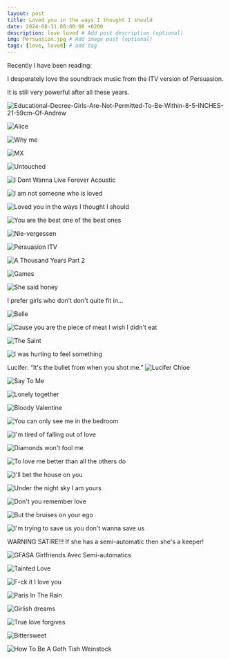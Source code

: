 ```yaml
---
layout: post
title: Loved you in the ways I thought I should
date: 2024-08-31 00:00:00 +0200
description: love loved # Add post description (optional)
img: Persuasion.jpg # Add image post (optional)
tags: [love, loved] # add tag
---
```


Recently I have been reading:

I desperately love the soundtrack music from the ITV version of Persuasion.

It is still very powerful after all these years.

![Educational-Decree-Girls-Are-Not-Permitted-To-Be-Within-8-5-INCHES-21-59cm-Of-Andrew]({{site.baseurl}}/assets/img/Educational-Decree-Girls-Are-Not-Permitted-To-Be-Within-8-5-INCHES-21-59cm-Of-Andrew-Google-Photos.png)

![Alice]({{site.baseurl}}/assets/img/alice.jpg)

![Why me]({{site.baseurl}}/assets/img/Why-me-Because-you-saw-me-when-I-was-invisible-The-Princess-Diaries.png)

![MX]({{site.baseurl}}/assets/img/You-re-so-sweet-Your-smile-your-p-and-your-bones-You-re-on-fire-You-move-me-like-music-with-your-style.png)

![Untouched]({{site.baseurl}}/assets/img/Untouched.png)

![I Dont Wanna Live Forever Acoustic]({{site.baseurl}}/assets/img/I-Don-t-Wanna-Live-Forever-Acoustic.png)

![I am not someone who is loved]({{site.baseurl}}/assets/img/I-am-not-someone-who-is-loved.jpg)

![Loved you in the ways I thought I should]({{site.baseurl}}/assets/img/Loved-you-in-the-only-way-I-knew-Loved-you-in-the-ways-I-thought-I-could.png)

![You are the best one of the best ones]({{site.baseurl}}/assets/img/You-are-the-best-one-of-the-best-ones.png)

![Nie-vergessen]({{site.baseurl}}/assets/img/Nie-vergessen.png)

![Persuasion ITV]({{site.baseurl}}/assets/img/Persuasion-ITV.png)

![A Thousand Years Part 2]({{site.baseurl}}/assets/img/A-Thousand-Years-Part-2.png)

![Games]({{site.baseurl}}/assets/img/Games.jpg)

![She said honey]({{site.baseurl}}/assets/img/She-said-honey-does-this-road-lead-anywhere-Cause-anywhere-is-fine-if-I-m-with-you.png)

I prefer girls who don’t don't quite fit in...

![Belle]({{site.baseurl}}/assets/img/Belle.png)

![Cause you are the piece of meat I wish I didn't eat]({{site.baseurl}}/assets/img/Cause-you-are-the-piece-of-meat-I-wish-I-didn-t-eat.jpg)

![The Saint]({{site.baseurl}}/assets/img/You-re-running-away-from-your-past-and-your-pain-And-yet-you-keep-it-so-close-to-you.png)

![I was hurting to feel something]({{site.baseurl}}/assets/img/The-troubled-times-All-those-years-I-was-hurting-to-feel-something-More-than-life.png)

Lucifer: “It's the bullet from when you shot me.”
![Lucifer Chloe]({{site.baseurl}}/assets/img/lucifer-chloe.jpg)

![Say To Me]({{site.baseurl}}/assets/img/Say-To-Me.png)

![Lonely together]({{site.baseurl}}/assets/img/Lonely-Together-Sofia-Karlberg-acoustic.png)

![Bloody Valentine]({{site.baseurl}}/assets/img/She-touched-me-it-s-permanent-I-m-callin-you-Girlfriend-what-the-f-You-ll-be-my-bloody-valentine-tonight.png)

![You can only see me in the bedroom]({{site.baseurl}}/assets/img/You-can-only-see-me-in-the-bedroom.png)

![I'm tired of falling out of love]({{site.baseurl}}/assets/img/I-m-tired-of-falling-out-of-love-I-m-tired-of-the-rise-and-fall.png)

![Diamonds won't fool me]({{site.baseurl}}/assets/img/Diamonds-won-t-fool-me-cause-I-m-too-far-gone.png)

![To love me better than all the others do]({{site.baseurl}}/assets/img/To-love-me-better-Than-all-the-others-do.png)

![I'll bet the house on you]({{site.baseurl}}/assets/img/I-ll-bet-the-house-on-you-am-I-lucky-or-not.png)

![Under the night sky I am yours]({{site.baseurl}}/assets/img/Under-the-night-sky-I-am-yours-Give-me-a-reason-to-love-you-to-love.png)

![Don't you remember love]({{site.baseurl}}/assets/img/Don-t-you-remember-love-Don-t-you-remember-anything.png)

![But the bruises on your ego]({{site.baseurl}}/assets/img/But-the-bruises-on-your-ego-make-you-go-wild-wild-wild-yeah.png)

![I'm trying to save us you don't wanna save us]({{site.baseurl}}/assets/img/I-m-trying-to-save-us-you-don-t-wanna-save-us.png)


WARNING SATIRE!!! If she has a semi-automatic then she's a keeper!

![GFASA Girlfriends Avec Semi-automatics]({{site.baseurl}}/assets/img/GFASA-Girlfriends-Avec-Semi-automatics.png)

![Tainted Love]({{site.baseurl}}/assets/img/The-love-we-share-seems-to-go-nowhere-This-tainted-love-you-ve-given-I-ll-give-you-all-a-boy-could-give-you.png)

![F-ck it I love you]({{site.baseurl}}/assets/img/F-ck-it-I-love-you-_-The-greatest-Official-Music-Video.png)

![Paris In The Rain]({{site.baseurl}}/assets/img/Girl-when-I-m-not-with-you-All-I-do-is-miss-you.png)

![Girlish dreams]({{site.baseurl}}/assets/img/rosemary-loves-a-blackberry-девичьи-грезы-girlish-dreams.png)

![True love forgives]({{site.baseurl}}/assets/img/Rosemary-Loves-A-Blackberry-True-love-forgives-truizm.png)

![Bittersweet]({{site.baseurl}}/assets/img/Your-arms-around-me-come-undone-Makes-my-heart-beat-like-a-drum.png)

![How To Be A Goth Tish Weinstock]({{site.baseurl}}/assets/img/How-To-Be-A-Goth-Tish-Weinstock.png)
